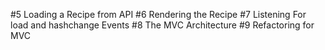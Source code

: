 #5 Loading a Recipe from API
#6 Rendering the Recipe
#7 Listening For load and hashchange Events
#8 The MVC Architecture
#9 Refactoring for MVC
